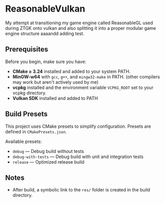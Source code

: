 # ReasonableVulkan

My attempt at transitioning my game engine called ReasonableGL used during ZTGK onto vulkan and also splitting it into a
proper modular game engine structure aaaandd adding test.

Prerequisites
-------------

Before you begin, make sure you have:

- **CMake ≥ 3.24** installed and added to your system PATH.
- **MinGW-w64** with `gcc`, `g++`, and `mingw32-make` in PATH. (other compilers may work but aren't actively used by me)
- **vcpkg** installed and the environment variable `VCPKG_ROOT` set to your vcpkg directory.
- **Vulkan SDK** installed and added to PATH

Build Presets
-------------

This project uses CMake presets to simplify configuration. Presets are defined in `CMakePresets.json`.

Available presets:

- ``debug`` — Debug build without tests
- ``debug-with-tests`` — Debug build with unit and integration tests
- ``release`` — Optimized release build

Notes
-----

- After build, a symbolic link to the ``res/`` folder is created in the build directory.
